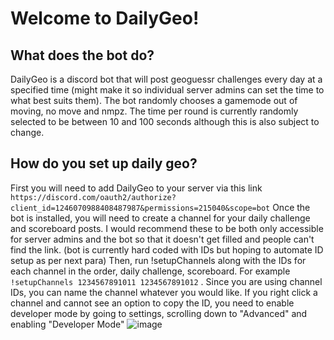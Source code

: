 # Welcome to DailyGeo!

## What does the bot do?
DailyGeo is a discord bot that will post geoguessr challenges every day at a specified time (might make it so individual server admins can set the time to what best suits them). The bot randomly chooses a gamemode out of moving, no move and nmpz. The time per round is currently randomly selected to be between 10 and 100 seconds although this is also subject to change. 

## How do you set up daily geo? 
First you will need to add DailyGeo to your server via this link `https://discord.com/oauth2/authorize?client_id=1246070988408487987&permissions=215040&scope=bot`
Once the bot is installed, you will need to create a channel for your daily challenge and scoreboard posts. I would recommend these to be both only accessible for server admins and the bot so that it doesn't get filled and people can't find the link. (bot is currently hard coded with IDs but hoping to automate ID setup as per next para) 
Then, run !setupChannels along with the IDs for each channel in the order, daily challenge, scoreboard. For example `!setupChannels 1234567891011 1234567891012` . Since you are using channel IDs, you can name the channel whatever you would like. If you right click a channel and cannot see an option to copy the ID, you need to enable developer mode by going to settings, scrolling down to "Advanced" and enabling "Developer Mode"
![image](https://github.com/NickEvans4130/DailyGeo/assets/105942777/c051bcea-25bc-494d-abb3-27dd41d6ebfb)
